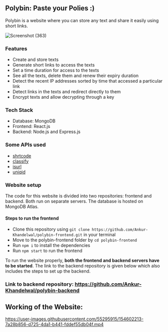 ## Polybin: Paste your Polies :)
Polybin is a website where you can store any text and share it easily using short links.

![Screenshot (363)](https://user-images.githubusercontent.com/55295915/154601784-3992a84f-45c6-4d09-93fa-a8eb23923dde.png)

### Features
- Create and store texts
- Generate short links to access the texts
- Set a time duration for access to the texts
- See all the texts, delete them and renew their expiry duration
- Detect the recent IP addresses sorted by time that accessed a particular link
- Detect links in the texts and redirect directly to them
- Encrypt texts and allow decrypting through a key

### Tech Stack
- Database: MongoDB
- Frontend: React.js
- Backend: Node.js and Express.js

### Some APIs used
- [shrtcode](https://shrtco.de/docs/)
- [classify](https://classify-web.herokuapp.com/#/api)
- [isurl](https://www.npmjs.com/package/isurl)
- [uniqid](https://www.npmjs.com/package/uniqid)

### Website setup
The code for this website is divided into two repositories: frontend and backend. Both run on separate servers. The database is hosted on MongoDB Atlas.

#### Steps to run the frontend
- Clone this repository using `git clone https://github.com/Ankur-Khandelwal/polybin-frontend.git` in your terminal
- Move to the polybin-frontend folder by `cd polybin-frontend`
- Run `npm i` to install the dependencies
- Run `npm start` to run the frontend

To run the website properly, **both the frontend and backend servers have to be started**. The link to the backend repository is given below which also includes the steps to set up the backend.

### Link to backend repository: https://github.com/Ankur-Khandelwal/polybin-backend

## Working of the Website:
https://user-images.githubusercontent.com/55295915/154602213-7a28b856-d725-4da1-b441-fddef55db04f.mp4

